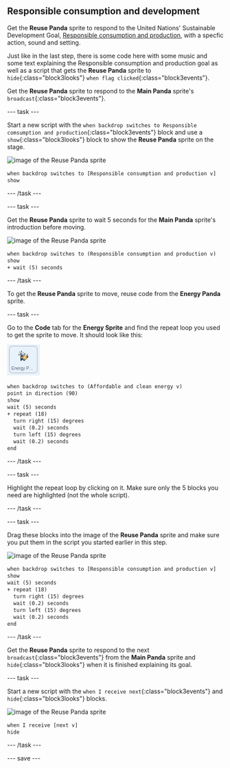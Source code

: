 ## Responsible consumption and development

Get the **Reuse Panda** sprite to respond to the United Nations' Sustainable Development Goal, [Responsible consumption and production](https://www.undp.org/content/undp/en/home/sustainable-development-goals/goal-12-responsible-consumption-and-production.html), with a specfic action, sound and setting.

Just like in the last step, there is some code here with some music and some text explaining the Responsible consumption and production goal as well as a script that gets the **Reuse Panda** sprite to `hide`{:class="block3looks"} `when flag clicked`{:class="block3events"}.

Get the **Reuse Panda** sprite to respond to the **Main Panda** sprite's `broadcast`{:class="block3events"}.

--- task ---

Start a new script with the `when backdrop switches to Responsible comsumption and production`{:class="block3events"} block and use a `show`{:class="block3looks"} block to show the **Reuse Panda** sprite on the stage.

![image of the Reuse Panda sprite](images/reusepanda-sprite.png)

```blocks3
when backdrop switches to [Responsible consumption and production v]
show
```

--- /task ---

--- task ---

Get the **Reuse Panda** sprite to wait 5 seconds for the **Main Panda** sprite's introduction before moving.

![image of the Reuse Panda sprite](images/reusepanda-sprite.png)

```blocks3
when backdrop switches to (Responsible consumption and production v)
show
+ wait (5) seconds
```
--- /task ---

To get the **Reuse Panda** sprite to move, reuse code from the **Energy Panda** sprite.

--- task ---

Go to the **Code** tab for the **Energy Sprite** and find the repeat loop you used to get the sprite to move. It should look like this:

![image of the Energy Panda sprite](images/energypanda-sprite.png)

```blocks3
when backdrop switches to (Affordable and clean energy v)
point in direction (90)
show
wait (5) seconds
+ repeat (18)
  turn right (15) degrees
  wait (0.2) seconds
  turn left (15) degrees
  wait (0.2) seconds
end
```

--- /task ---

--- task ---

Highlight the repeat loop by clicking on it. Make sure only the 5 blocks you need are highlighted (not the whole script).

--- /task ---

--- task ---

Drag these blocks into the image of the **Reuse Panda** sprite and make sure you put them in the script you started earlier in this step.

![image of the Reuse Panda sprite](images/reusepanda-sprite.png)

```blocks3
when backdrop switches to [Responsible consumption and production v]
show
wait (5) seconds
+ repeat (18)
  turn right (15) degrees
  wait (0.2) seconds
  turn left (15) degrees
  wait (0.2) seconds
end
```

--- /task ---

Get the **Reuse Panda** sprite to respond to the next `broadcast`{:class="block3events"} from the **Main Panda** sprite and `hide`{:class="block3looks"} when it is finished explaining its goal.

--- task ---

Start a new script with the `when I receive next`{:class="block3events"} and `hide`{:class="block3looks"} blocks.

![image of the Reuse Panda sprite](images/reusepanda-sprite.png)

```blocks3
when I receive [next v]
hide
```

--- /task ---

--- save ---
